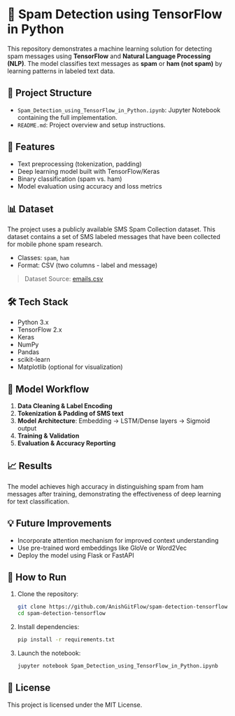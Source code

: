 # 📧 Spam Detection using TensorFlow in Python

This repository demonstrates a machine learning solution for detecting spam messages using **TensorFlow** and **Natural Language Processing (NLP)**. The model classifies text messages as **spam** or **ham (not spam)** by learning patterns in labeled text data.

## 📂 Project Structure

- `Spam_Detection_using_TensorFlow_in_Python.ipynb`: Jupyter Notebook containing the full implementation.
- `README.md`: Project overview and setup instructions.

## 🚀 Features

- Text preprocessing (tokenization, padding)
- Deep learning model built with TensorFlow/Keras
- Binary classification (spam vs. ham)
- Model evaluation using accuracy and loss metrics

## 📊 Dataset

The project uses a publicly available SMS Spam Collection dataset. This dataset contains a set of SMS labeled messages that have been collected for mobile phone spam research.

- Classes: `spam`, `ham`
- Format: CSV (two columns - label and message)

> Dataset Source: [emails.csv](https://github.com/AnishGitFlow/NLP-MiniProject-SpamDetection/blob/main/emails.csv)

## 🛠️ Tech Stack

- Python 3.x
- TensorFlow 2.x
- Keras
- NumPy
- Pandas
- scikit-learn
- Matplotlib (optional for visualization)

## 🧪 Model Workflow

1. **Data Cleaning & Label Encoding**
2. **Tokenization & Padding of SMS text**
3. **Model Architecture**: Embedding → LSTM/Dense layers → Sigmoid output
4. **Training & Validation**
5. **Evaluation & Accuracy Reporting**

## 📈 Results

The model achieves high accuracy in distinguishing spam from ham messages after training, demonstrating the effectiveness of deep learning for text classification.

## 💡 Future Improvements

- Incorporate attention mechanism for improved context understanding
- Use pre-trained word embeddings like GloVe or Word2Vec
- Deploy the model using Flask or FastAPI

## 📌 How to Run

1. Clone the repository:
   ```bash
   git clone https://github.com/AnishGitFlow/spam-detection-tensorflow.git
   cd spam-detection-tensorflow
   ```

2. Install dependencies:
   ```bash
   pip install -r requirements.txt
   ```

3. Launch the notebook:
   ```bash
   jupyter notebook Spam_Detection_using_TensorFlow_in_Python.ipynb
   ```

## 📜 License

This project is licensed under the MIT License.
